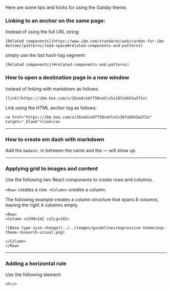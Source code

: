 Here are some tips and tricks for using the Gatsby theme.

### Linking to an anchor on the same page:

Instead of using the full URL string:

`[Related components](https://www.ibm.com/standards/web/carbon-for-ibm-dotcom//patterns/lead-space#related-components-and-patterns)`

simply use the last hash-tag segment:

`[Related components](#related-components-and-patterns)`

### How to open a destination page in a new window

Instead of linking with markdown as follows:

```[link](https://ibm.box.com/s/26ze6is6ff50nohlx5v28fubkh2w2f2x)```

Link using the HTML anchor tag as follows:

```<a href="https://ibm.box.com/s/26ze6is6ff50nohlx5v28fubkh2w2f2x" target="_blank">link</a>```

<hr>

### How to create em dash with markdown

Add the `&mdash;` in between the name and the &mdash; will show up.

<hr>

### Applying grid to images and content
Use the following two React components to create rows and columns.

`<Row>` creates a row.
`<Column>` creates a column.

The following example creates a column structure that spans 8 columns, leaving the right 4 columns empty.

```
<Row>
<Column colMd={8} colLg={8}>

![Base type size change](../../images/guidelines/expressive-theme/exp-theme-research-visual.png)

</Column>
</Row>
```

<hr>

### Adding a horizontal rule

Use the following element:

`<hr/>`